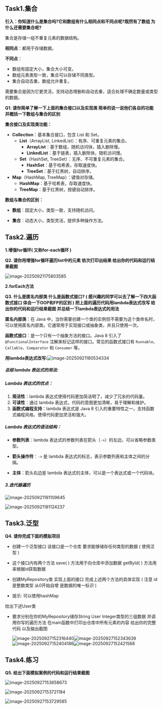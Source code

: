 ## Task1.集合

**引入：你知道什么是集合吗?它和数组有什么相同点和不同点呢?既然有了数组 为什么还需要集合呢?**

集合是存储一组不重复元素的数据结构。

**相同点**：都用于存储数据。

**不同点**：

- 数组有固定大小，集合大小可变。
- 数组元素类型一致，集合可以存储不同类型。
- 集合自动去重，数组允许重复。

需要集合是因为它更灵活，支持动态增删和自动去重，适合处理不确定数量或类型的数据。



**Q1. 请你简单了解一下上面的集合接口以及实现类 简单的说一说他们各自的功能 并概括一下数组与集合的区别**

**集合接口及实现类功能：**

- **Collection**：基本集合接口，包含 List 和 Set。
  - **List**（ArrayList, LinkedList）：有序、可重复元素的集合。
    - **ArrayList**：基于数组，随机访问快，插入删除慢。
    - **LinkedList**：基于链表，插入删除快，随机访问慢。
  - **Set**（HashSet, TreeSet）：无序、不可重复元素的集合。
    - **HashSet**：基于哈希表，存取速度快。
    - **TreeSet**：基于红黑树，自动排序。
- **Map**（HashMap, TreeMap）：键值对存储。
  - **HashMap**：基于哈希表，存取速度快。
  - **TreeMap**：基于红黑树，按键自动排序。

**数组与集合的区别：**

- **数组**：固定大小，类型一致，支持随机访问。

- **集合**：动态大小，类型灵活，提供多种操作方法。

  

## Task2.遍历

**1.增强for循环( 又称for-each循环 )**

**Q2. 请你用增强for循环遍历list中的元素 依次打印出结果 给出你的代码和运行结果截图**

![image-20250921175803585](C:\Users\Admin\AppData\Roaming\Typora\typora-user-images\image-20250921175803585.png)

**2.forEach方法**

**Q3. 什么是匿名内部类 什么是函数式接口? ( 感兴趣的同学可以去了解一下四大函数式接口 体会一下OOP和FP的区别 ) 把上面的遍历代码用lambda表达式改写 给出你的代码和运行结果截图 并总结一下lambda表达式的用法**

**匿名内部类**：在 Java 中，当你需要创建一个类的实例但不需要为这个类命名时，可以使用匿名内部类。它通常用于实现接口或抽象类，并且只使用一次。

**函数式接口**：是一个只有一个抽象方法的接口。Java 8 引入了 `@FunctionalInterface` 注解来标记这样的接口。常见的函数式接口有 `Runnable`、`Callable`、`Comparator` 和 `Consumer` 等。

**用lambda表达式改写:**![image-20250921180534334](C:\Users\Admin\AppData\Roaming\Typora\typora-user-images\image-20250921180534334.png)

##### **总结 lambda 表达式的用法**:

##### Lambda 表达式的优点：

1. **简洁性**：lambda 表达式使得代码更加简洁明了，减少了冗余的代码量。
2. **可读性**：通过 lambda 表达式，代码的意图更加清晰，易于理解和维护。
3. **函数式编程支持**：lambda 表达式是 Java 8 引入的重要特性之一，支持函数式编程风格，使得代码更加灵活和强大。

##### Lambda 表达式的语法结构：

- **参数列表**：lambda 表达式的参数列表在箭头（`->`）的左边，可以省略参数类型。

- **箭头操作符**：`->` 是 lambda 表达式的标志，表示参数列表和主体之间的分隔。

- **主体**：箭头右边是 lambda 表达式的主体，可以是一个表达式或一个代码块。

  

##### 3.迭代器遍历

![image-20250921181109645](C:\Users\Admin\AppData\Roaming\Typora\typora-user-images\image-20250921181109645.png)

![image-20250921181124237](C:\Users\Admin\AppData\Roaming\Typora\typora-user-images\image-20250921181124237.png)



## Task3.泛型

**Q4. 请你完成下面的模拟项目**

- 创建一个泛型接口 该接口是一个仓库 要求能够储存任何类型的数据 ( 使用泛型 )

- 这个接口内有两个方法 save( ) 方法用于向仓库中添加数据 getById( ) 方法用来根据id获取数据
- 创建MyRepository类 实现上面的接口 完成上述两个方法的具体实现 ( 注意 id是整数类型 从0开始自增 是数据的唯一标识 )
- 提示: 可以使用hashMap

给出下述User类

- 要求分别在你的MyRepository储存String User Integer类型的三组数据 并调用你写的遍历方法 在main函数中打印出仓库中所有元素的内容 给出你的完整代码 以及输出截图

  ![image-20250927152316440](C:\Users\Admin\AppData\Roaming\Typora\typora-user-images\image-20250927152316440.png)![image-20250927152343639](C:\Users\Admin\AppData\Roaming\Typora\typora-user-images\image-20250927152343639.png)![image-20250927152404186](C:\Users\Admin\AppData\Roaming\Typora\typora-user-images\image-20250927152404186.png)![image-20250927152421568](C:\Users\Admin\AppData\Roaming\Typora\typora-user-images\image-20250927152421568.png)

## Task4.练习

**Q5. 给出下面模拟案例的代码和运行结果截图**

![image-20250927153658673](C:\Users\Admin\AppData\Roaming\Typora\typora-user-images\image-20250927153658673.png)

![image-20250927153721184](C:\Users\Admin\AppData\Roaming\Typora\typora-user-images\image-20250927153721184.png)

![image-20250927153729585](C:\Users\Admin\AppData\Roaming\Typora\typora-user-images\image-20250927153729585.png)